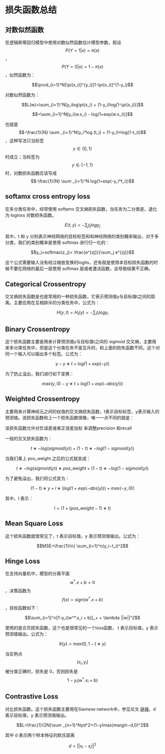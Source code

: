 # 损失函数总结

## 对数似然函数

在逻辑斯蒂回归模型中使用对数似然函数估计模型参数，假设 $$P(Y=1|x)=\pi(x)$$，$$P(Y=0|x)=1-\pi(x)$$，似然函数为：

$$\prod_{i=1}^N[\pi(x_i)]^{y_i}[1-\pi(x_i)]^{1-y_i}$$

对数似然函数为：

$$L(w)=\sum_{i=1}^N[y_ilog\pi(x_i) + (1-y_i)log(1-\pi(x_i))]$$

$$=\sum_{i=1}^N[y_i(w.x_i) - log(1+exp(w.x_i))]$$

也就是$$-\frac{1}{N} \sum _{i=1}^N(y_i*log (t_i) + (1-y_i)*log(1-t_i))$$，这种写法只当标签 $$y \in \{0,1\}$$ 时成立；当标签为$$y \in \{-1,1\}$$ 时，对数损失函数应该写成 $$-\frac{1}{N} \sum _{i=1}^N log(1+exp(-y_i*t_i))$$

## softamx cross entropy loss

在多分类任务中，经常使用 softamx 交叉熵损失函数，当任务为二分类是，退化为 logloss 对数损失函数。

$$E(t,y)=−\sum _jt_jlog y_j$$

其中，t 和 y 分别表示神经网络的目标标签和和神经网络的类别概率输出，对于多分类，我们的类别概率是使用 softmax 进行归一化的：

$$y_j=softmax(z_j)= \frac{e^{zj}}{\sum_j e^{zj}}$$

这个公式需要输入没有经过缩放变换的logits，还有就是使用本目标损失函数的时候不要在网络的最后一层使用 softmax 层或者激活函数，会导致结果不正确。

## Categorical Crossentropy

交叉熵损失函数是也是常用的一种损失函数，它表示预测值y与目标值t之间的距离。主要应用在互相排斥的分类任务中，公式为： 

$$H(y,t)=H_t(y)=−\sum _it_i log y_i$$

## Binary Crossentropy

这个损失函数主要是用来计算预测值y与目标值t之间的 sigmoid 交叉熵，主要用来多分类任务中，但是这个分类任务不是互斥的，和上面的损失函数不同，这个对同一个输入可以输出多个标签。公式为： 

$$y−y∗t+log(1+exp(−y))$$

为了防止溢出，我们进行如下变换： 

$$ max(y,0)−y∗t+log(1+exp(−abs(y)))$$

## Weighted Crossentropy

主要用来计算神经元之间的权值的交叉熵损失函数，t表示目标标签，y表示输入的预测值。该损失函数和上一个损失函数很像，唯一一点不同的就是：

该损失函数允许对负误差或者正误差加权 来调整precision 和recall

一般的交叉损失函数为： 

$$t∗−log(sigmoid(y))+(1−t)∗−log(1−sigmoid(y))$$

当我们乘上 pos_weight 之后的公式就变成：
 
$$t∗−log(sigmoid(y))∗pos\_weight+(1−t)∗−log(1−sigmoid(y))$$

为了避免溢出，我们将公式变为：

$$(1−t)∗y+l∗(log(1+exp(−abs(y)))+max(−y,0))$$

其中，l 表示： 

$$l=(1+(pos\_weight−1)∗t)$$

## Mean Square Loss

这个损失函数就很常见了，t 表示目标值，y 表示预测值输出。公式为： 

$$MSE=\frac{1}{n} \sum_{i=1}^n(y_i−t_i)^2$$

## Hinge Loss

在支持向量机中，模型的分离平面 $$w^*.x + b = 0$$，决策函数为 $$f(x)=sign(w^*.x + b)$$，目标函数如下：

$$\sum_{i=1}^n[1-y_i(w^*.x_i + b)]_+ + \lambda ||w||^2$$

使用的是合页损失函数，这个也是很常见的一个loss函数， t 表示目标值，y 表示预测值输出。公式为： 

$$\partial (y)=max(0, 1−t∗y)$$

当实例点$$(x_i,y_i)$$被分类正确时，损失是 0，否则损失是 $$1-y_i(w^*.x_i + b)$$

## Contrastive Loss

对比损失函数。这个损失函数主要用在Siamese network中，参见论文 [链接](http://yann.lecun.com/exdb/publis/pdf/chopra-05.pdf)。d 表示目标值，y 表示预测值输出。 

$$L=\frac{1}{2N}\sum _{n=1}^Nyd^2+(1−y)max(margin−d,0)^2$$

其中 d 表示两个样本特征的欧氏距离 

$$d=||x_i−x_j||^2$$